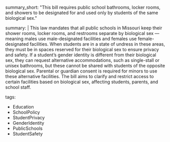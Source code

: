summary_short: "This bill requires public school bathrooms, locker rooms, and showers to be designated for and used only by students of the same biological sex."

summary: |
  This law mandates that all public schools in Missouri keep their shower rooms, locker rooms, and restrooms separate by biological sex — meaning males use male-designated facilities and females use female-designated facilities. When students are in a state of undress in these areas, they must be in spaces reserved for their biological sex to ensure privacy and safety. If a student’s gender identity is different from their biological sex, they can request alternative accommodations, such as single-stall or unisex bathrooms, but these cannot be shared with students of the opposite biological sex. Parental or guardian consent is required for minors to use these alternative facilities. The bill aims to clarify and restrict access to certain facilities based on biological sex, affecting students, parents, and school staff.

tags:
  - Education
  - SchoolPolicy
  - StudentPrivacy
  - GenderIdentity
  - PublicSchools
  - StudentSafety
